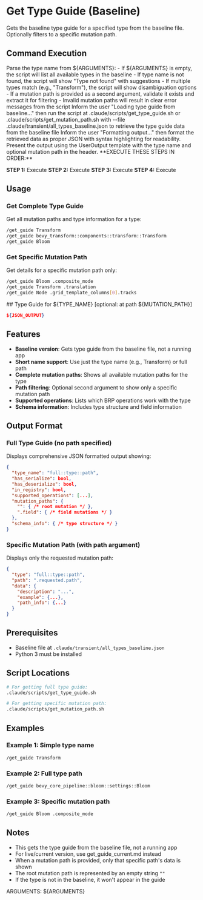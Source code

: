 # Get Type Guide (Baseline)

Gets the baseline type guide for a specified type from the baseline file. Optionally filters to a specific mutation path.

## Command Execution

<ParseArguments>
Parse the type name from ${ARGUMENTS}:
- If ${ARGUMENTS} is empty, the script will list all available types in the baseline
- If type name is not found, the script will show "Type not found" with suggestions
- If multiple types match (e.g., "Transform"), the script will show disambiguation options
- If a mutation path is provided as a second argument, validate it exists and extract it for filtering
- Invalid mutation paths will result in clear error messages from the script
</ParseArguments>

<ExecuteScript>
Inform the user "Loading type guide from baseline..." then run the script at .claude/scripts/get_type_guide.sh or .claude/scripts/get_mutation_path.sh with --file .claude/transient/all_types_baseline.json to retrieve the type guide data from the baseline file
</ExecuteScript>

<FormatOutput>
Inform the user "Formatting output..." then format the retrieved data as proper JSON with syntax highlighting for readability.
</FormatOutput>

<DisplayResults>
Present the output using the UserOutput template with the type name and optional mutation path in the header.
</DisplayResults>

<ExecutionSteps>
**EXECUTE THESE STEPS IN ORDER:**

**STEP 1:** Execute <ParseArguments/>
**STEP 2:** Execute <ExecuteScript/>
**STEP 3:** Execute <FormatOutput/>
**STEP 4:** Execute <DisplayResults/>
</ExecutionSteps>

## Usage

### Get Complete Type Guide
Get all mutation paths and type information for a type:

```bash
/get_guide Transform
/get_guide bevy_transform::components::transform::Transform
/get_guide Bloom
```

### Get Specific Mutation Path
Get details for a specific mutation path only:

```bash
/get_guide Bloom .composite_mode
/get_guide Transform .translation
/get_guide Node .grid_template_columns[0].tracks
```

<UserOutput>
## Type Guide for ${TYPE_NAME} [optional: at path ${MUTATION_PATH}]

```json
${JSON_OUTPUT}
```
</UserOutput>

## Features

- **Baseline version**: Gets type guide from the baseline file, not a running app
- **Short name support**: Use just the type name (e.g., Transform) or full path
- **Complete mutation paths**: Shows all available mutation paths for the type
- **Path filtering**: Optional second argument to show only a specific mutation path
- **Supported operations**: Lists which BRP operations work with the type
- **Schema information**: Includes type structure and field information

## Output Format

### Full Type Guide (no path specified)
Displays comprehensive JSON formatted output showing:

```json
{
  "type_name": "full::type::path",
  "has_serialize": bool,
  "has_deserialize": bool,
  "in_registry": bool,
  "supported_operations": [...],
  "mutation_paths": {
    "": { /* root mutation */ },
    ".field": { /* field mutations */ }
  },
  "schema_info": { /* type structure */ }
}
```

### Specific Mutation Path (with path argument)
Displays only the requested mutation path:

```json
{
  "type": "full::type::path",
  "path": ".requested.path",
  "data": {
    "description": "...",
    "example": {...},
    "path_info": {...}
  }
}
```

## Prerequisites

- Baseline file at `.claude/transient/all_types_baseline.json`
- Python 3 must be installed

## Script Locations

```bash
# For getting full type guide:
.claude/scripts/get_type_guide.sh

# For getting specific mutation path:
.claude/scripts/get_mutation_path.sh
```

## Examples

### Example 1: Simple type name
```bash
/get_guide Transform
```

### Example 2: Full type path
```bash
/get_guide bevy_core_pipeline::bloom::settings::Bloom
```

### Example 3: Specific mutation path
```bash
/get_guide Bloom .composite_mode
```

## Notes

- This gets the type guide from the baseline file, not a running app
- For live/current version, use get_guide_current.md instead
- When a mutation path is provided, only that specific path's data is shown
- The root mutation path is represented by an empty string `""`
- If the type is not in the baseline, it won't appear in the guide

ARGUMENTS: ${ARGUMENTS}
